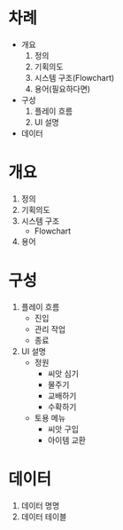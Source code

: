# 차례
- 개요
    1. 정의
    2. 기획의도
    3. 시스템 구조(Flowchart)
    4. 용어(필요하다면)
- 구성
    1. 플레이 흐름
    2. UI 설명
- 데이터

# 개요
1. 정의
2. 기획의도
3. 시스템 구조
    - Flowchart
4. 용어

# 구성
1. 플레이 흐름
    - 진입
    - 관리 작업
    - 종료
2. UI 설명
    - 정원
        - 씨앗 심기
        - 물주기
        - 교배하기
        - 수확하기
    - 토용 메뉴
        - 씨앗 구입
        - 아이템 교환
# 데이터
1. 데이터 명명
2. 데이터 테이블